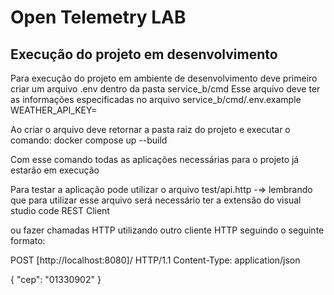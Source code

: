 # Open Telemetry LAB

## Execução do projeto em desenvolvimento

Para execução do projeto em ambiente de desenvolvimento deve primeiro criar um arquivo .env dentro da pasta service_b/cmd
Esse arquivo deve ter as informações especificadas no arquivo service_b/cmd/.env.example
WEATHER_API_KEY=

Ao criar o arquivo deve retornar a pasta raiz do projeto e executar o comando:
docker compose up --build

Com esse comando todas as aplicações necessárias para o projeto já estarão em execução

Para testar a aplicação pode utilizar o arquivo test/api.http -=> lembrando que para utilizar esse arquivo será necessário ter a extensão do visual studio code REST Client

ou fazer chamadas HTTP utilizando outro cliente HTTP seguindo o seguinte formato:

POST [http://localhost:8080]/ HTTP/1.1
Content-Type: application/json

{
    "cep": "01330902"
}
